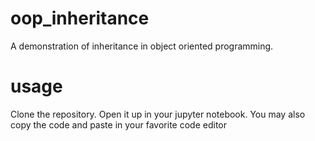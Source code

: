 # oop_inheritance
A demonstration of inheritance in object oriented programming.

# usage
Clone the repository. Open it up in your jupyter notebook. You may also copy the code and paste in your favorite code editor
